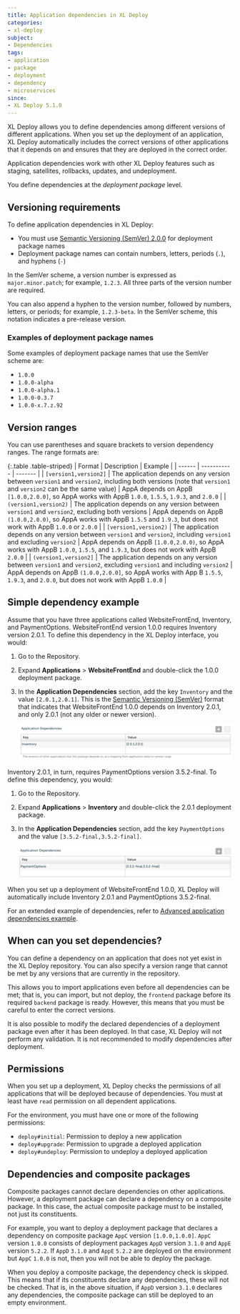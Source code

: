 ```yaml
---
title: Application dependencies in XL Deploy
categories:
- xl-deploy
subject:
- Dependencies
tags:
- application
- package
- deployment
- dependency
- microservices
since:
- XL Deploy 5.1.0
---
```


XL Deploy allows you to define dependencies among different versions of different applications. When you set up the deployment of an application, XL Deploy automatically includes the correct versions of other applications that it depends on and ensures that they are deployed in the correct order.

Application dependencies work with other XL Deploy features such as staging, satellites, rollbacks, updates, and undeployment.

You define dependencies at the *deployment package* level.

## Versioning requirements

To define application dependencies in XL Deploy:

* You must use [Semantic Versioning (SemVer) 2.0.0](http://semver.org/) for deployment package names
* Deployment package names can contain numbers, letters, periods (`.`), and hyphens (`-`)

In the SemVer scheme, a version number is expressed as `major.minor.patch`; for example, `1.2.3`. All three parts of the version number are required.

You can also append a hyphen to the version number, followed by numbers, letters, or periods; for example, `1.2.3-beta`. In the SemVer scheme, this notation indicates a pre-release version.

### Examples of deployment package names

Some examples of deployment package names that use the SemVer scheme are:

* `1.0.0`
* `1.0.0-alpha`
* `1.0.0-alpha.1`
* `1.0.0-0.3.7`
* `1.0.0-x.7.z.92`

## Version ranges

You can use parentheses and square brackets to version dependency ranges. The range formats are:

{:.table .table-striped}
| Format | Description | Example |
| ------ | ----------- | ------- |
| `[version1,version2]` | The application depends on any version between `version1` and `version2`, including both versions (note that `version1` and `version2` can be the same value) | AppA depends on AppB `[1.0.0,2.0.0]`, so AppA works with AppB `1.0.0`, `1.5.5`, `1.9.3`, and `2.0.0` |
| `(version1,version2)` | The application depends on any version between `version1` and `version2`, excluding both versions | AppA depends on AppB `(1.0.0,2.0.0)`, so AppA works with AppB `1.5.5` and `1.9.3`, but does not work with AppB `1.0.0` or `2.0.0` |
| `[version1,version2)` | The application depends on any version between `version1` and `version2`, including `version1` and excluding `version2` | AppA depends on AppB `[1.0.0,2.0.0)`, so AppA works with AppB `1.0.0`, `1.5.5`, and `1.9.3`, but does not work with AppB `2.0.0` |
| `(version1,version2]` | The application depends on any version between `version1` and `version2`, excluding `version1` and including `version2` | AppA depends on AppB `(1.0.0,2.0.0]`, so AppA works with App B `1.5.5`, `1.9.3`, and `2.0.0`, but does not work with AppB `1.0.0` |

## Simple dependency example

Assume that you have three applications called WebsiteFrontEnd, Inventory, and PaymentOptions. WebsiteFrontEnd version 1.0.0 requires Inventory version 2.0.1. To define this dependency in the XL Deploy interface, you would:

1. Go to the Repository.
2. Expand **Applications** > **WebsiteFrontEnd** and double-click the 1.0.0 deployment package.
3. In the **Application Dependencies** section, add the key `Inventory` and the value `[2.0.1,2.0.1]`. This is the [Semantic Versioning (SemVer)](http://semver.org/) format that indicates that WebsiteFrontEnd 1.0.0 depends on Inventory 2.0.1, and only 2.0.1 (not any older or newer version).

    ![Application with dependencies](images/app-dependencies-example-01.png)

Inventory 2.0.1, in turn, requires PaymentOptions version 3.5.2-final. To define this dependency, you would:

1. Go to the Repository.
2. Expand **Applications** > **Inventory** and double-click the 2.0.1 deployment package.
3. In the **Application Dependencies** section, add the key `PaymentOptions` and the value `[3.5.2-final,3.5.2-final]`.

    ![Application with dependencies](images/app-dependencies-example-02.png)

When you set up a deployment of WebsiteFrontEnd 1.0.0, XL Deploy will automatically include Inventory 2.0.1 and PaymentOptions 3.5.2-final.

For an extended example of dependencies, refer to [Advanced application dependencies example](/xl-deploy/concept/advanced-application-dependencies-example.html).

## When can you set dependencies?

You can define a dependency on an application that does not yet exist in the XL Deploy repository. You can also specify a version range that cannot be met by any versions that are currently in the repository.

This allows you to import applications even before all dependencies can be met; that is, you can import, but not deploy, the `frontend` package before its required `backend` package is ready. However, this means that you must be careful to enter the correct versions.

It is also possible to modify the declared dependencies of a deployment package even after it has been deployed. In that case, XL Deploy will not perform any validation. It is not recommended to modify dependencies after deployment.

## Permissions

When you set up a deployment, XL Deploy checks the permissions of all applications that will be deployed because of dependencies. You must at least have `read` permission on all dependent applications.

For the environment, you must have one or more of the following permissions:

* `deploy#initial`: Permission to deploy a new application
* `deploy#upgrade`: Permission to upgrade a deployed application
* `deploy#undeploy`: Permission to undeploy a deployed application

## Dependencies and composite packages

Composite packages cannot declare dependencies on other applications. However, a deployment package can declare a dependency on a composite package. In this case, the actual composite package must to be installed, not just its constituents. 

For example, you want to deploy a deployment package that declares a dependency on composite package `AppC` version `[1.0.0,1.0.0]`. `AppC` version `1.0.0` consists of deployment packages `AppD` version `3.1.0` and `AppE` version `5.2.2`. If `AppD` `3.1.0` and `AppE` `5.2.2` are deployed on the environment but `AppC` `1.0.0` is not, then you will not be able to deploy the package.

When you deploy a composite package, the dependency check is skipped. This means that if its constituents declare any dependencies, these will not be checked. That is, in the above situation, if `AppD` version `3.1.0` declares any dependencies, the composite package can still be deployed to an empty environment.
